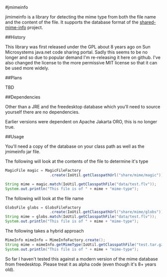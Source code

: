 #jmimeinfo

jimimeinfo is a library for detecting the mime type from both the file name and the content of the file. It supports the database format of the [shared-mime-info] project.

##History

This library was first released under the GPL about 8 years ago on Sun Microsystems java.net code sharing portal. Sadly this seems to be no longer and so due to popular demand I'm re-releasing it here on github. I've also changed the license to the more permissive MIT license so that it can be used more widely.

##Plans

TBD

##Dependencies

Other than a JRE and the freedesktop database which you'll need to source yourself there are no dependencies.

Earlier versions were dependent on Apache Jakarta ORO, this is no longer true.

##Usage

You'll need a copy of the database on your class path as well as the jmimeinfo jar file.

The following will look at the contents of the file to determine it's type

```java
MagicFile magic = MagicFileFactory
					.create(IoUtil.getClasspathUrl("share/mime/magic"));

String mime = magic.match(IoUtil.getClasspathFile("data/test.flv"));
System.out.println("This file is of " + mime + "mime-type");
```

The following will look at the file name

```java
GlobsFile globs = GlobsFileFactory
					.create(IoUtil.getClasspathUrl("share/mime/globs"));
String mime = globs.match(IoUtil.getClasspathFile("data/test.flv"));
System.out.println("This file is of " + mime + "mime-type");
```

The following takes a hybrid approach

```java
MimeInfo mimeInfo = MimeInfoFactory.create();
String mime = mimeInfo.getMimeType(IoUtil.getClasspathFile("test.tar.gz"));
System.out.println("This file is of " + mime + "mime-type");
```

So far I haven't tested this against a modern version of the mime database from freedesktop. Please treat it as alpha code (even though it's 8+ years old).

[shared-mime-info]: http://freedesktop.org/wiki/Software/shared-mime-info/
